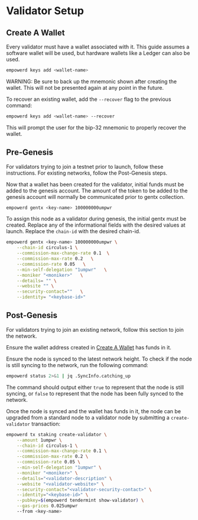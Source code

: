 # Validator Setup

## Create A Wallet

Every validator must have a wallet associated with it. This guide assumes a software wallet will be used, but hardware wallets like a Ledger can also be used.

```bash
empowerd keys add <wallet-name>
```

WARNING: Be sure to back up the mnemonic shown after creating the wallet. This will not be presented again at any point in the future.

To recover an existing wallet, add the `--recover` flag to the previous command:

```bash
empowerd keys add <wallet-name> --recover
```

This will prompt the user for the bip-32 mnemonic to properly recover the wallet.


## Pre-Genesis

For validators trying to join a testnet prior to launch, follow these instructions. For existing networks, follow the Post-Genesis steps.

Now that a wallet has been created for the validator, initial funds must be added to the genesis account. The amount of the token to be added to the genesis account will normally be communicated prior to gentx collection.

```bash
empowerd gentx <key-name> 100000000umpwr
```

To assign this node as a validator during genesis, the initial gentx must be created. Replace any of the informational fields with the desired values at launch. Replace the `chain-id` with the desired chain-id.

```bash
empowerd gentx <key-name> 100000000umpwr \
    --chain-id circulus-1 \
    --commission-max-change-rate 0.1  \
    --commission-max-rate 0.2   \
    --commission-rate 0.05   \
    --min-self-delegation "1umpwr"   \
    --moniker "<moniker>"   \
    --details= "" \
    --website "" \
    --security-contact=""   \
    --identity= "<keybase-id>"
```

## Post-Genesis

For validators trying to join an existing network, follow this section to join the network.

Ensure the wallet address created in [Create A Wallet](#create-a-wallet) has funds in it.

Ensure the node is synced to the latest network height. To check if the node is still syncing to the network, run the following command:

```bash
empowerd status 2>&1 | jq .SyncInfo.catching_up
```

The command should output either `true` to represent that the node is still syncing, or `false` to represent that the node has been fully synced to the network.

Once the node is synced and the wallet has funds in it, the node can be upgraded from a standard node to a validator node by submitting a `create-validator` transaction:

```bash
empowerd tx staking create-validator \
    --amount 1umpwr \
    --chain-id circulus-1 \
    --commission-max-change-rate 0.1 \
    --commission-max-rate 0.2 \
    --commission-rate 0.05 \
    --min-self-delegation "1umpwr" \
    --moniker "<moniker>" \
    --details="<validator-description" \
    --website "<validator-website>" \
    --security-contact="<validator-security-contact>" \
    --identity="<keybase-id>" \
    --pubkey=$(empowerd tendermint show-validator) \
    --gas-prices 0.025umpwr
    --from <key-name>